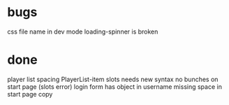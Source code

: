 # bugs

css file name in dev mode
loading-spinner is broken

# done

player list spacing
PlayerList-item
slots needs new syntax
no bunches on start page (slots error)
login form has object in username
missing space in start page copy
